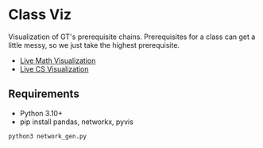 # Class Viz

Visualization of GT's prerequisite chains. Prerequisites for a class can get a little messy, so we just take the highest prerequisite. 

- [Live Math Visualization](https://echen333.github.io/class_viz/network_math.html)
- [Live CS Visualization](https://echen333.github.io/class_viz/network_cs.html)

## Requirements

- Python 3.10+
- pip install pandas, networkx, pyvis

```bash
python3 network_gen.py
```